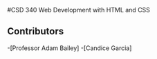 #CSD 340 Web Development with HTML and CSS
## Contributors
-[Professor Adam Bailey]
-[Candice Garcia]
